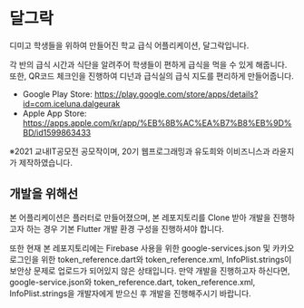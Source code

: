 # 달그락

디미고 학생들을 위하여 만들어진 학교 급식 어플리케이션, 달그락입니다.

각 반의 급식 시간과 식단을 알려주어 학생들이 편하게 급식을 먹을 수 있게 해줍니다.
또한, QR코드 체크인을 진행하여 디넌과 급식실의 급식 지도를 편리하게 만들어줍니다.

 * Google Play Store: https://play.google.com/store/apps/details?id=com.iceluna.dalgeurak
 * Apple App Store: https://apps.apple.com/kr/app/%EB%8B%AC%EA%B7%B8%EB%9D%BD/id1599863433

※2021 교내IT공모전 공모작이며, 20기 웹프로그래밍과 유도희와 이비즈니스과 라윤지가 제작하였습니다.

## 개발을 위해선

본 어플리케이션은 플러터로 만들어졌으며, 본 레포지토리를 Clone 받아 개발을 진행하고자 하는 경우 기본 Flutter 개발 환경 구성을 진행하셔야 합니다.

또한 현재 본 레포지토리에는 Firebase 사용을 위한 google-services.json 및 카카오 로그인을 위한 token_reference.dart와 token_reference.xml, InfoPlist.strings이 보안상 문제로 업로드가 되어있지 않은 상태입니다.
만약 개발을 진행하고자 하신다면, google-service.json와 token_reference.dart, token_reference.xml, InfoPlist.strings을 개발자에게 받으신 후 개발을 진행해주시기 바랍니다.

